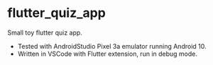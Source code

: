 # flutter_quiz_app
Small toy flutter quiz app. 

* Tested with AndroidStudio Pixel 3a emulator running Android 10.
* Written in VSCode with Flutter extension, run in debug mode. 
